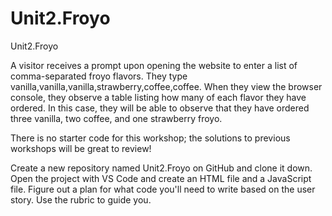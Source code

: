 # Unit2.Froyo
Unit2.Froyo

A visitor receives a prompt upon opening the website to enter a list of comma-separated froyo flavors. They type vanilla,vanilla,vanilla,strawberry,coffee,coffee. When they view the browser console, they observe a table listing how many of each flavor they have ordered. In this case, they will be able to observe that they have ordered three vanilla, two coffee, and one strawberry froyo.

There is no starter code for this workshop; the solutions to previous workshops will be great to review!

Create a new repository named Unit2.Froyo on GitHub and clone it down.
Open the project with VS Code and create an HTML file and a JavaScript file.
Figure out a plan for what code you'll need to write based on the user story. Use the rubric to guide you.

<!-- Can you live serve the HTML file?
Is the HTML file connected to the JS file?
Can you prompt the user for froyo flavors and store their result? -->

<!-- Can you parse the user input into an array of froyo flavors? -->

<!-- Can you build an object to track which flavors you have observed so far? -->

<!-- As you iterate through the array of flavors, when should that object be updated? -->

<!-- Is your logic organized into a function? -->